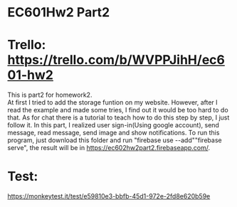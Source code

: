 # EC601Hw2 Part2
# Trello: https://trello.com/b/WVPPJihH/ec601-hw2
This is part2 for homework2.<br />
At first I tried to add the storage funtion on my website. However, after I read the example and made some tries, I find out it would be too hard to do that. As for chat there is a tutorial to teach how to do this step by step, I just follow it.
In this part, I realized user sign-in(Using google account), send message, read message, send image and show notifications.
To run this program, just download this folder and run "firebase use --add""firebase serve", the result will be in https://ec602hw2part2.firebaseapp.com/.
# Test:
https://monkeytest.it/test/e59810e3-bbfb-45d1-972e-2fd8e620b59e
